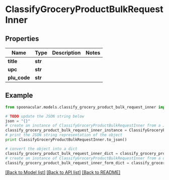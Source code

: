 # ClassifyGroceryProductBulkRequestInner


## Properties

Name | Type | Description | Notes
------------ | ------------- | ------------- | -------------
**title** | **str** |  | 
**upc** | **str** |  | 
**plu_code** | **str** |  | 

## Example

```python
from spoonacular.models.classify_grocery_product_bulk_request_inner import ClassifyGroceryProductBulkRequestInner

# TODO update the JSON string below
json = "{}"
# create an instance of ClassifyGroceryProductBulkRequestInner from a JSON string
classify_grocery_product_bulk_request_inner_instance = ClassifyGroceryProductBulkRequestInner.from_json(json)
# print the JSON string representation of the object
print ClassifyGroceryProductBulkRequestInner.to_json()

# convert the object into a dict
classify_grocery_product_bulk_request_inner_dict = classify_grocery_product_bulk_request_inner_instance.to_dict()
# create an instance of ClassifyGroceryProductBulkRequestInner from a dict
classify_grocery_product_bulk_request_inner_form_dict = classify_grocery_product_bulk_request_inner.from_dict(classify_grocery_product_bulk_request_inner_dict)
```
[[Back to Model list]](../README.md#documentation-for-models) [[Back to API list]](../README.md#documentation-for-api-endpoints) [[Back to README]](../README.md)


